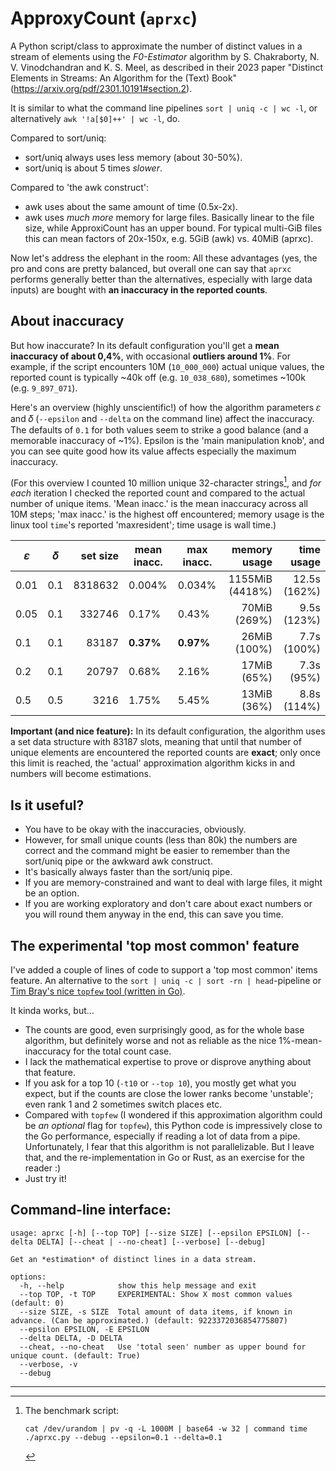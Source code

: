 # ApproxyCount (`aprxc`)

A Python script/class to approximate the number of distinct values in a stream
of elements using the *F0-Estimator* algorithm by S. Chakraborty, N. V.
Vinodchandran and K. S. Meel, as described in their 2023 paper "Distinct
Elements in Streams: An Algorithm for the (Text) Book"
(https://arxiv.org/pdf/2301.10191#section.2).

It is similar to what the command line pipelines `sort | uniq -c | wc -l`, or
alternatively `awk '!a[$0]++' | wc -l`, do.

Compared to sort/uniq:

- sort/uniq always uses less memory (about 30-50%).
- sort/uniq is about 5 times *slower*.

Compared to 'the awk construct':

- awk uses about the same amount of time (0.5x-2x).
- awk uses *much more* memory for large files. Basically linear to the file
    size, while ApproxiCount has an upper bound. For typical multi-GiB files
    this can mean factors of 20x-150x, e.g. 5GiB (awk) vs. 40MiB (aprxc).

Now let's address the elephant in the room: All these advantages (yes, the pro
and cons are pretty balanced, but overall one can say that `aprxc` performs
generally better than the alternatives, especially with large data inputs) are
bought with **an inaccuracy in the reported counts**.

## About inaccuracy

But how inaccurate? In its default configuration you'll get a **mean inaccuracy
of about 0,4%**, with occasional **outliers around 1%**. For example, if the
script encounters 10M (`10_000_000`) actual unique values, the reported count is
typically ~40k off (e.g. `10_038_680`), sometimes ~100k (e.g. `9_897_071`).

Here's an overview (highly unscientific!) of how the algorithm parameters 𝜀 and
𝛿 (`--epsilon` and `--delta` on the command line) affect the inaccuracy. The
defaults of `0.1` for both values seem to strike a good balance (and a memorable
inaccuracy of ~1%). Epsilon is the 'main manipulation knob', and you can see
quite good how its value affects especially the maximum inaccuracy.

(For this overview I counted 10 million unique 32-character strings[^1], and _for
each_ iteration I checked the reported count and compared to the actual number
of unique items. 'Mean inacc.' is the mean inaccuracy across all 10M steps;
'max inacc.' is the highest off encountered; memory usage is the linux tool
`time`'s reported 'maxresident'; time usage is wall time.)

|   𝜀  |  𝛿  | set size | mean inacc. | max inacc.  |   memory usage  |  time usage  |
| ---- | --- | --------:| ----------- | ----------- | ---------------:| ------------:|
| 0.01 | 0.1 |  8318632 |     0.004%  |     0.034%  | 1155MiB (4418%) | 12.5s (162%) |
| 0.05 | 0.1 |   332746 |     0.17%   |     0.43%   |   70MiB  (269%) |  9.5s (123%) |
| 0.1  | 0.1 |    83187 |   __0.37%__ |   __0.97%__ |   26MiB  (100%) |  7.7s (100%) |
| 0.2  | 0.1 |    20797 |     0.68%   |     2.16%   |   17MiB   (65%) |  7.3s  (95%) |
| 0.5  | 0.5 |     3216 |     1.75%   |     5.45%   |   13MiB   (36%) |  8.8s (114%) |

**Important (and nice feature):** In its default configuration, the algorithm
uses a set data structure with 83187 slots, meaning that until that number of
unique elements are encountered the reported counts are **exact**; only once
this limit is reached, the 'actual' approximation algorithm kicks in and numbers
will become estimations.

## Is it useful?

- You have to be okay with the inaccuracies, obviously.
- However, for small unique counts (less than 80k) the numbers are correct and
  the command might be easier to remember than the sort/uniq pipe or the awkward
  awk construct.
- It's basically always faster than the sort/uniq pipe.
- If you are memory-constrained and want to deal with large files, it might be
  an option.
- If you are working exploratory and don't care about exact numbers or you will
  round them anyway in the end, this can save you time.

## The experimental 'top most common' feature

I've added a couple of lines of code to support a 'top most common' items
feature. An alternative to the `sort | uniq -c | sort -rn | head`-pipeline or
[Tim Bray's nice `topfew` tool (written in
Go)](https://github.com/timbray/topfew/).

It kinda works, but…

- The counts are good, even surprisingly good, as for the whole base algorithm,
  but definitely worse and not as reliable as the nice 1%-mean-inaccuracy for
  the total count case.
- I lack the mathematical expertise to prove or disprove anything about that
  feature.
- If you ask for a top 10 (`-t10` or `--top 10`), you mostly get what you
  expect, but if the counts are close the lower ranks become 'unstable'; even
  rank 1 and 2 sometimes switch places etc.
- Compared with `topfew` (I wondered if this approximation algorithm could be
  _an optional_ flag for `topfew`), this Python code is impressively close to
  the Go performance, especially if reading a lot of data from a pipe.
  Unfortunately, I fear that this algorithm is not parallelizable. But I leave
  that, and the re-implementation in Go or Rust, as an exercise for the reader
  :)
- Just try it!

## Command-line interface:

```shell
usage: aprxc [-h] [--top TOP] [--size SIZE] [--epsilon EPSILON] [--delta DELTA] [--cheat | --no-cheat] [--verbose] [--debug]

Get an *estimation* of distinct lines in a data stream.

options:
  -h, --help            show this help message and exit
  --top TOP, -t TOP     EXPERIMENTAL: Show X most common values (default: 0)
  --size SIZE, -s SIZE  Total amount of data items, if known in advance. (Can be approximated.) (default: 9223372036854775807)
  --epsilon EPSILON, -E EPSILON
  --delta DELTA, -D DELTA
  --cheat, --no-cheat   Use 'total seen' number as upper bound for unique count. (default: True)
  --verbose, -v
  --debug
```

---

[^1]:
    The benchmark script:

    ```shell
    cat /dev/urandom | pv -q -L 1000M | base64 -w 32 | command time ./aprxc.py --debug --epsilon=0.1 --delta=0.1
    ```
